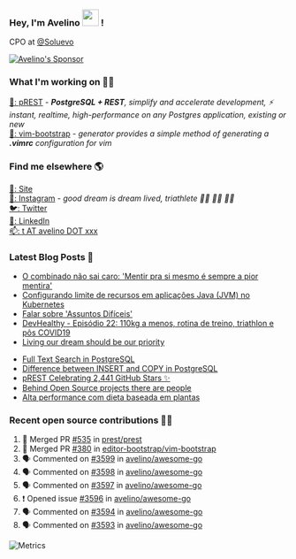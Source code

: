 ### Hey, I'm Avelino <img src="https://media.giphy.com/media/hvRJCLFzcasrR4ia7z/giphy.gif" width="30px"> !

CPO at [@Soluevo](https://soluevo.com.br/)

[![Avelino's Sponsor](https://user-images.githubusercontent.com/31996/90784634-dc4b7480-e2d7-11ea-94b0-48754ff3afb1.png)](https://github.com/sponsors/avelino)

### What I'm working on 👨‍💻

[🐘: pREST](https://github.com/prest/prest) - _**PostgreSQL + REST**, simplify and accelerate development, ⚡ instant, realtime, high-performance on any Postgres application, existing or new_<br />
[📝: vim-bootstrap](https://vim-bootstrap.com) - _generator provides a simple method of generating a **.vimrc** configuration for vim_

### Find me elsewhere 🌎

[🚀: Site](https://avelino.run) <br>
[📸: Instagram](https://instagram.com/avelinorun) - _good dream is dream lived, triathlete 🏊‍♂️ 🚴‍♂️ 🏃‍♂️_ <br>
[🐦: Twitter](https://twitter.com/avelinorun) <br>
[💼: LinkedIn](https://www.linkedin.com/in/avelinorun) <br>
[📫: t AT avelino DOT xxx](mailto:t+github@avelino.xxx)

### Latest Blog Posts 📕

<!-- BLOG:START -->
- [O combinado não sai caro: 'Mentir pra si mesmo é sempre a pior mentira'](https://avelino.run/o-combinado-nao-sai-caro-mentir-pra-si-mesmo-e-sempre-a-pior-mentira/)
- [Configurando limite de recursos em aplicações Java (JVM) no Kubernetes](https://avelino.run/configurando-limite-de-recursos-em-aplicacoes-java-jvm-no-kubernetes/)
- [Falar sobre 'Assuntos Difíceis'](https://avelino.run/falar-sobre-assuntos-dif%C3%ADceis/)
- [DevHealthy - Episódio 22: 110kg a menos, rotina de treino, triathlon e pôs COVID19](https://avelino.run/quote/lifestyle/devhealthy-22-podcast-110kg-a-menos-triathlon-pos-covid/)
- [Living our dream should be our priority](https://avelino.run/quote/lifestyle/living-our-dream-should-be-our-priority/)
<!-- BLOG:END -->
<!-- DEVTO:START -->
- [Full Text Search in PostgreSQL](https://dev.to/prestd/full-text-search-in-postgresql-4k6e)
- [Difference between INSERT and COPY in PostgreSQL](https://dev.to/prestd/difference-between-insert-and-copy-in-postgresql-1ifc)
- [pREST Celebrating 2,441 GitHub Stars ✨](https://dev.to/prestd/prest-celebrating-2-441-github-stars-9ln)
- [Behind Open Source projects there are people](https://dev.to/avelino/behind-open-source-projects-there-are-people-hd1)
- [Alta performance com dieta baseada em plantas](https://dev.to/avelino/alta-performance-com-dieta-baseada-em-plantas-ab3)
<!-- DEVTO:END -->

### Recent open source contributions 👨‍💻

<!--START_SECTION:activity-->
1. 🎉 Merged PR [#535](https://github.com/prest/prest/pull/535) in [prest/prest](https://github.com/prest/prest)
2. 🎉 Merged PR [#380](https://github.com/editor-bootstrap/vim-bootstrap/pull/380) in [editor-bootstrap/vim-bootstrap](https://github.com/editor-bootstrap/vim-bootstrap)
3. 🗣 Commented on [#3599](https://github.com/avelino/awesome-go/issues/3599) in [avelino/awesome-go](https://github.com/avelino/awesome-go)
4. 🗣 Commented on [#3598](https://github.com/avelino/awesome-go/issues/3598) in [avelino/awesome-go](https://github.com/avelino/awesome-go)
5. 🗣 Commented on [#3597](https://github.com/avelino/awesome-go/issues/3597) in [avelino/awesome-go](https://github.com/avelino/awesome-go)
6. ❗️ Opened issue [#3596](https://github.com/avelino/awesome-go/issues/3596) in [avelino/awesome-go](https://github.com/avelino/awesome-go)
7. 🗣 Commented on [#3594](https://github.com/avelino/awesome-go/issues/3594) in [avelino/awesome-go](https://github.com/avelino/awesome-go)
8. 🗣 Commented on [#3593](https://github.com/avelino/awesome-go/issues/3593) in [avelino/awesome-go](https://github.com/avelino/awesome-go)
<!--END_SECTION:activity-->

![Metrics](https://metrics.lecoq.io/avelino)
<!--
[![Avelino's Github Stats](https://github-readme-stats.vercel.app/api?username=avelino&theme=dracula&border_radius=10&hide_border=true)](https://avelino.run/about/)
-->
